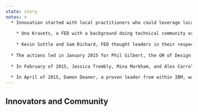 ```yaml
---
state: story
notes: >
  * Innovation started with local practitioners who could leverage local channels to become leaders before FED@IBM existed
    
    * Una Kravets, a FED with a background doing technical community organizing, started an IBM Austin-local peer-to-peer knowledge sharing meetup called FED Date
    
    * Kevin Suttle and Sam Richard, FED thought leaders in their respective business units, created a virtual community on Slack; IBM's first Slack team
  
  * The actions led in January 2015 for Phil Gilbert, the GM of Design, to take action and officially create FED@IBM
  
  * In February of 2015, Jessica Trembly, Mina Markham, and Alex Carroll, designers and developers in Austin, put together a twice-a-month lunch-and-learn called FEDucation
  
  * In April of 2015, Damon Deaner, a proven leader from within IBM, was brought in by Phil as a member of the IBM Design Leadership specifically to guide the global FED@IBM community, something that was unique amongst similar disciplines in IBM
---
```

## Innovators and Community
